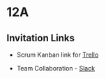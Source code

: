 # 12A

## Invitation Links
* Scrum Kanban link for [Trello](https://trello.com/invite/b/ciGZHXmK/ab8d57bca816ec223dee889142558df4/12a)

* Team Collaboration - [Slack](https://join.slack.com/t/se12a/shared_invite/zt-1gg75nd9d-fYNwKJomFXkjxsSNt0IFiQ)
